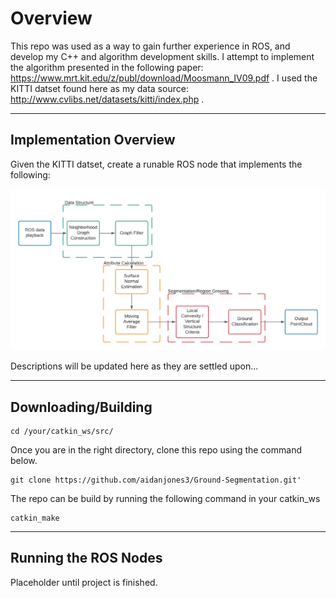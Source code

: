 # Overview

This repo was used as a way to gain further experience in ROS, and develop my C++ and algorithm development skills.
I attempt to implement the algorithm presented in the following paper: https://www.mrt.kit.edu/z/publ/download/Moosmann_IV09.pdf .
I used the KITTI datset found here as my data source: http://www.cvlibs.net/datasets/kitti/index.php .


-----
Implementation Overview
-----

Given the KITTI datset, create a runable ROS node that implements the following:

![alt text](https://github.com/aidanjones3/Ground-Segmentation/blob/master/Ground_Segmentation.png?raw=true)

Descriptions will be updated here as they are settled upon...

-----
Downloading/Building
-----
```
cd /your/catkin_ws/src/
```

Once you are in the right directory, clone this repo using the command below.
```
git clone https://github.com/aidanjones3/Ground-Segmentation.git'
```
The repo can be build by running the following command in your catkin_ws
```
catkin_make
```
-----
Running the ROS Nodes
-----

Placeholder until project is finished.
